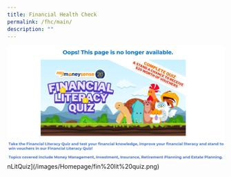 ```yaml
---
title: Financial Health Check
permalink: /fhc/main/
description: ""
---
```

[![FinLitQuiz](/images/Homepage/fin%20lit%20quiz.png)](https://www.mymoneysense.gov.sg/fin-lit-quiz/?&utm_source=Website&utm_medium=moneysense&utm_campaign=2023Oct)nLitQuiz](/images/Homepage/fin%20lit%20quiz.png)